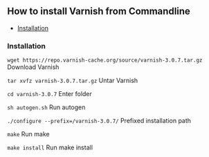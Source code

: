 ## How to install Varnish from Commandline

- [Installation](#installation)

### Installation

`` wget https://repo.varnish-cache.org/source/varnish-3.0.7.tar.gz `` Download Varnish

`` tar xvfz varnish-3.0.7.tar.gz `` Untar Varnish

`` cd varnish-3.0.7 `` Enter folder

`` sh autogen.sh `` Run autogen

`` ./configure --prefix=/varnish-3.0.7/ `` Prefixed installation path

`` make `` Run make

`` make install `` Run make install

